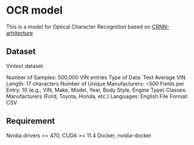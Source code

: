 # OCR model
This is a model for Optical Character Recognition based on [CRNN-arhitecture](https://arxiv.org/abs/1507.05717)

## Dataset 

Vintext dataset

Number of Samples: 500,000 VIN entries
Type of Data: Text 
Average VIN Length: 17 characters
Number of Unique Manufacturers: ~500
Fields per Entry: 10 (e.g., VIN, Make, Model, Year, Body Style, Engine Type)
Classes: Manufacturers (Ford, Toyota, Honda, etc.)
Languages: English
File Format: CSV

## Requirement

Nvidia drivers >= 470, CUDA >= 11.4
Docker, nvidia-docker

